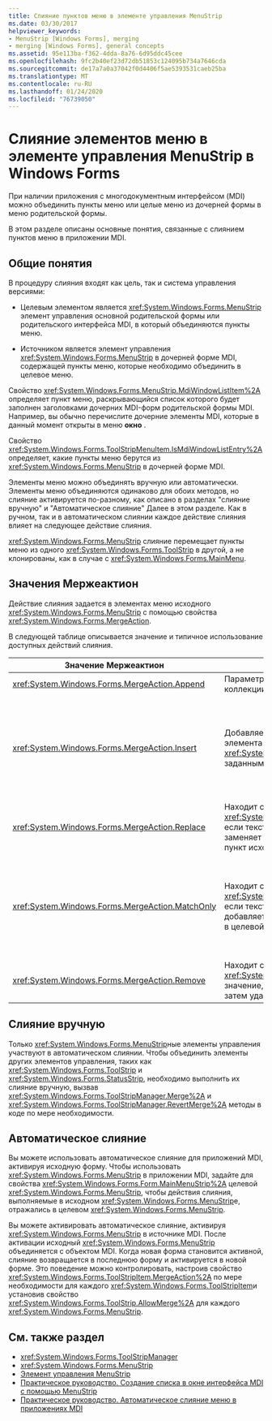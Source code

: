 ```yaml
---
title: Слияние пунктов меню в элементе управления MenuStrip
ms.date: 03/30/2017
helpviewer_keywords:
- MenuStrip [Windows Forms], merging
- merging [Windows Forms], general concepts
ms.assetid: 95e113ba-f362-4dda-8a76-6d95ddc45cee
ms.openlocfilehash: 9fc2b40ef23d72db51853c124095b734a7646cda
ms.sourcegitcommit: de17a7a0a37042f0d4406f5ae5393531caeb25ba
ms.translationtype: MT
ms.contentlocale: ru-RU
ms.lasthandoff: 01/24/2020
ms.locfileid: "76739050"
---
```

# <a name="merging-menu-items-in-the-windows-forms-menustrip-control"></a>Слияние элементов меню в элементе управления MenuStrip в Windows Forms
При наличии приложения с многодокументным интерфейсом (MDI) можно объединить пункты меню или целые меню из дочерней формы в меню родительской формы.  
  
 В этом разделе описаны основные понятия, связанные с слиянием пунктов меню в приложении MDI.  
  
## <a name="general-concepts"></a>Общие понятия  
 В процедуру слияния входят как цель, так и система управления версиями:  
  
- Целевым элементом является <xref:System.Windows.Forms.MenuStrip> элемент управления основной родительской формы или родительского интерфейса MDI, в который объединяются пункты меню.  
  
- Источником является элемент управления <xref:System.Windows.Forms.MenuStrip> в дочерней форме MDI, содержащей пункты меню, которые необходимо объединить в целевое меню.  
  
 Свойство <xref:System.Windows.Forms.MenuStrip.MdiWindowListItem%2A> определяет пункт меню, раскрывающийся список которого будет заполнен заголовками дочерних MDI-форм родительской формы MDI. Например, вы обычно перечислите дочерние элементы MDI, которые в данный момент открыты в меню **окно** .  
  
 Свойство <xref:System.Windows.Forms.ToolStripMenuItem.IsMdiWindowListEntry%2A> определяет, какие пункты меню берутся из <xref:System.Windows.Forms.MenuStrip> в дочерней форме MDI.  
  
 Элементы меню можно объединять вручную или автоматически. Элементы меню объединяются одинаково для обоих методов, но слияние активируется по-разному, как описано в разделах "слияние вручную" и "Автоматическое слияние" Далее в этом разделе. Как в ручном, так и в автоматическом слиянии каждое действие слияния влияет на следующее действие слияния.  
  
 <xref:System.Windows.Forms.MenuStrip> слияние перемещает пункты меню из одного <xref:System.Windows.Forms.ToolStrip> в другой, а не клонированы, как в случае с <xref:System.Windows.Forms.MainMenu>.  
  
## <a name="mergeaction-values"></a>Значения Мержеактион  
 Действие слияния задается в элементах меню исходного <xref:System.Windows.Forms.MenuStrip> с помощью свойства <xref:System.Windows.Forms.MergeAction>.  
  
 В следующей таблице описывается значение и типичное использование доступных действий слияния.  
  
|Значение Мержеактион|Description|Типичное применение|  
|-----------------------|-----------------|-----------------|  
|<xref:System.Windows.Forms.MergeAction.Append>|Параметры Добавляет исходный элемент в конец коллекции целевого элемента.|Добавление пунктов меню в конец меню при активации некоторой части программы.|  
|<xref:System.Windows.Forms.MergeAction.Insert>|Добавляет исходный элемент в коллекцию целевого элемента в расположении, заданном свойством <xref:System.Windows.Forms.ToolStripItem.MergeIndex%2A>, заданным для исходного элемента.|Добавление пунктов меню в середину или начало меню при активации некоторой части программы.<br /><br /> Если значение <xref:System.Windows.Forms.ToolStripItem.MergeIndex%2A> одинаково для обоих пунктов меню, они добавляются в обратный порядок. Установите <xref:System.Windows.Forms.ToolStripItem.MergeIndex%2A> соответствующим образом, чтобы сохранить исходный порядок.|  
|<xref:System.Windows.Forms.MergeAction.Replace>|Находит совпадение текста или использует значение <xref:System.Windows.Forms.ToolStripItem.MergeIndex%2A>, если текстовое совпадение не найдено, а затем заменяет соответствующий пункт контекстного меню на пункт исходного меню.|Замена целевого пункта меню исходным пунктом меню с тем же именем, которое отличается от другого.|  
|<xref:System.Windows.Forms.MergeAction.MatchOnly>|Находит совпадение текста или использует значение <xref:System.Windows.Forms.ToolStripItem.MergeIndex%2A>, если текстовое совпадение не найдено, а затем добавляет все раскрывающиеся элементы из источника в целевой объект.|Создание структуры меню, которая вставляет или добавляет пункты меню в подменю или удаляет пункты меню из подменю. Например, можно добавить элемент меню из дочерней MDI-формы в главное меню <xref:System.Windows.Forms.MenuStrip>**Сохранить как** .<br /><br /> <xref:System.Windows.Forms.MergeAction.MatchOnly> позволяет перемещаться по структуре меню без выполнения каких-либо действий. Он предоставляет способ вычисления последующих элементов.|  
|<xref:System.Windows.Forms.MergeAction.Remove>|Находит совпадение текста или использует <xref:System.Windows.Forms.ToolStripItem.MergeIndex%2A> значение, если текстовое совпадение не найдено, а затем удаляет элемент из целевого объекта.|Удаление пункта меню из целевого <xref:System.Windows.Forms.MenuStrip>.|  
  
## <a name="manual-merging"></a>Слияние вручную  
 Только <xref:System.Windows.Forms.MenuStrip>ные элементы управления участвуют в автоматическом слиянии. Чтобы объединить элементы других элементов управления, таких как <xref:System.Windows.Forms.ToolStrip> и <xref:System.Windows.Forms.StatusStrip>, необходимо выполнить их слияние вручную, вызвав <xref:System.Windows.Forms.ToolStripManager.Merge%2A> и <xref:System.Windows.Forms.ToolStripManager.RevertMerge%2A> методы в коде по мере необходимости.  
  
## <a name="automatic-merging"></a>Автоматическое слияние  
 Вы можете использовать автоматическое слияние для приложений MDI, активируя исходную форму. Чтобы использовать <xref:System.Windows.Forms.MenuStrip> в приложении MDI, задайте для свойства <xref:System.Windows.Forms.Form.MainMenuStrip%2A> целевой <xref:System.Windows.Forms.MenuStrip>, чтобы действия слияния, выполняемые в исходном <xref:System.Windows.Forms.MenuStrip>е, отражались в целевом <xref:System.Windows.Forms.MenuStrip>.  
  
 Вы можете активировать автоматическое слияние, активируя <xref:System.Windows.Forms.MenuStrip> в источнике MDI. После активации исходный <xref:System.Windows.Forms.MenuStrip> объединяется с объектом MDI. Когда новая форма становится активной, слияние возвращается в последнюю форму и активируется в новой форме. Это поведение можно контролировать, настроив свойство <xref:System.Windows.Forms.ToolStripItem.MergeAction%2A> по мере необходимости для каждого <xref:System.Windows.Forms.ToolStripItem>и установив свойство <xref:System.Windows.Forms.ToolStrip.AllowMerge%2A> для каждого <xref:System.Windows.Forms.MenuStrip>.  
  
## <a name="see-also"></a>См. также раздел

- <xref:System.Windows.Forms.ToolStripManager>
- <xref:System.Windows.Forms.MenuStrip>
- [Элемент управления MenuStrip](menustrip-control-windows-forms.md)
- [Практическое руководство. Создание списка в окне интерфейса MDI с помощью MenuStrip](how-to-create-an-mdi-window-list-with-menustrip-windows-forms.md)
- [Практическое руководство. Автоматическое слияние меню в приложениях MDI](how-to-set-up-automatic-menu-merging-for-mdi-applications.md)
